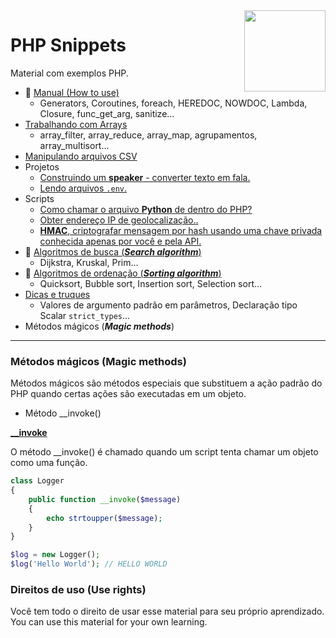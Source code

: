<img src="https://i.ibb.co/M6nBBb0/mascote.png" align="right" width="130">

# PHP Snippets

<p>
  Material com exemplos PHP.<br/>
</p>

- 🚀 [Manual (How to use)](./how-to-use/README.md)
    - Generators, Coroutines, foreach, HEREDOC, NOWDOC, Lambda, Closure, func_get_arg, sanitize...
- [Trabalhando com Arrays](./arrays-manipulating/README.md)
    - array_filter, array_reduce, array_map, agrupamentos, array_multisort...
- [Manipulando arquivos CSV](./csv-manipulating/README.md)
- Projetos
    - [Construindo um <b>speaker</b> - converter texto em fala.](./projects/speaker/speaker.php)
    - [Lendo arquivos `.env`.](./projects/reading-env/DotEnv.php)
- Scripts
    - [Como chamar o arquivo <b>Python</b> de dentro do PHP?](https://github.com/JoseMateusCamargo/php/tree/main/scripts/run_python)
    - [Obter endereço IP de geolocalização..](https://github.com/JoseMateusCamargo/php/blob/main/scripts/get_geolocation.php)
    - [<b>HMAC</b>, criptografar mensagem por hash usando uma chave privada conhecida apenas por você e pela API.](https://github.com/JoseMateusCamargo/php/blob/main/scripts/hmac-verification.php)
- 🚀 [Algoritmos de busca (_**Search algorithm**_)](./search-algorithm/README.md)
    - Dijkstra, Kruskal, Prim...
- 🚀 [Algoritmos de ordenação (**_Sorting algorithm_**)](./sorting-algorithm/README.md)
    - Quicksort, Bubble sort, Insertion sort, Selection sort...
- [Dicas e truques](./tips-and-tricks/README.md)
    - Valores de argumento padrão em parâmetros, Declaração tipo Scalar `strict_types`...
- Métodos mágicos (_**Magic methods**_)

---

### Métodos mágicos (Magic methods)

Métodos mágicos são métodos especiais que substituem a ação padrão do PHP quando certas ações são executadas
em um objeto.

- Método __invoke()

**[__invoke](https://www.php.net/manual/pt_BR/language.oop5.magic.php#object.invoke)**

O método __invoke() é chamado quando um script tenta chamar um objeto como uma função.

```PHP
class Logger
{
    public function __invoke($message)
    {
        echo strtoupper($message);
    }
}

$log = new Logger();
$log('Hello World'); // HELLO WORLD
```

### Direitos de uso (Use rights)

<p>
  Você tem todo o direito de usar esse material para seu próprio aprendizado.<br/>
  You can use this material for your own learning.
</p>
